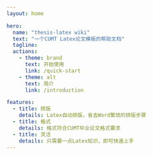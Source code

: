 ```yaml
---
layout: home

hero:
  name: "thesis-latex wiki"
  text: "一个CUMT Latex论文模板的帮助文档"
  tagline: 
  actions:
    - theme: brand
      text: 开始使用
      link: /quick-start
    - theme: alt
      text: 简介
      link: /introduction

features:
  - title: 排版
    details: Latex自动排版，省去Word繁琐的排版步骤
  - title: 格式
    details: 格式符合CUMT毕业论文格式要求
  - title: 灵活
    details: 只需要一点Latex知识，即可快速上手
---
```



